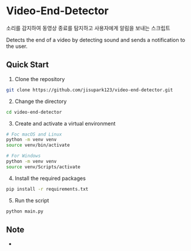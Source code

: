 # Video-End-Detector

소리를 감지하여 동영상 종료를 탐지하고 사용자에게 알림을 보내는 스크립트

Detects the end of a video by detecting sound and sends a notification to the user.

## Quick Start

1. Clone the repository

```bash
git clone https://github.com/jisupark123/video-end-detector.git
```

2. Change the directory

```bash
cd video-end-detector
```

3. Create and activate a virtual environment

```bash
# Foc macOS and Linux
python -m venv venv
source venv/bin/activate
```

```bash
# For Windows
python -m venv venv
source venv/Scripts/activate
```

4. Install the required packages

```bash
pip install -r requirements.txt
```

5. Run the script

```bash
python main.py
```

## Note

-
